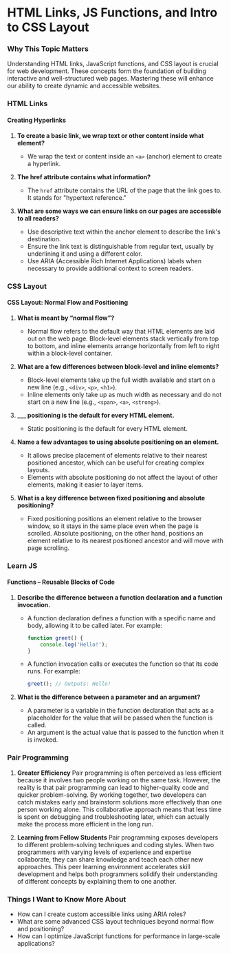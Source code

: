 # HTML Links, JS Functions, and Intro to CSS Layout

### Why This Topic Matters
Understanding HTML links, JavaScript functions, and CSS layout is crucial for web development. These concepts form the foundation of building interactive and well-structured web pages. Mastering these will enhance our ability to create dynamic and accessible websites.

### HTML Links

#### Creating Hyperlinks

1. **To create a basic link, we wrap text or other content inside what element?**
   - We wrap the text or content inside an `<a>` (anchor) element to create a hyperlink.

2. **The href attribute contains what information?**
   - The `href` attribute contains the URL of the page that the link goes to. It stands for "hypertext reference."

3. **What are some ways we can ensure links on our pages are accessible to all readers?**
   - Use descriptive text within the anchor element to describe the link's destination.
   - Ensure the link text is distinguishable from regular text, usually by underlining it and using a different color.
   - Use ARIA (Accessible Rich Internet Applications) labels when necessary to provide additional context to screen readers.

### CSS Layout

#### CSS Layout: Normal Flow and Positioning

1. **What is meant by “normal flow”?**
   - Normal flow refers to the default way that HTML elements are laid out on the web page. Block-level elements stack vertically from top to bottom, and inline elements arrange horizontally from left to right within a block-level container.

2. **What are a few differences between block-level and inline elements?**
   - Block-level elements take up the full width available and start on a new line (e.g., `<div>`, `<p>`, `<h1>`).
   - Inline elements only take up as much width as necessary and do not start on a new line (e.g., `<span>`, `<a>`, `<strong>`).

3. **___ positioning is the default for every HTML element.**
   - Static positioning is the default for every HTML element.

4. **Name a few advantages to using absolute positioning on an element.**
   - It allows precise placement of elements relative to their nearest positioned ancestor, which can be useful for creating complex layouts.
   - Elements with absolute positioning do not affect the layout of other elements, making it easier to layer items.

5. **What is a key difference between fixed positioning and absolute positioning?**
   - Fixed positioning positions an element relative to the browser window, so it stays in the same place even when the page is scrolled. Absolute positioning, on the other hand, positions an element relative to its nearest positioned ancestor and will move with page scrolling.

### Learn JS

#### Functions – Reusable Blocks of Code

1. **Describe the difference between a function declaration and a function invocation.**
   - A function declaration defines a function with a specific name and body, allowing it to be called later. For example:
     ```javascript
     function greet() {
         console.log('Hello!');
     }
     ```
   - A function invocation calls or executes the function so that its code runs. For example:
     ```javascript
     greet(); // Outputs: Hello!
     ```

2. **What is the difference between a parameter and an argument?**
   - A parameter is a variable in the function declaration that acts as a placeholder for the value that will be passed when the function is called.
   - An argument is the actual value that is passed to the function when it is invoked.


### Pair Programming

1. **Greater Efficiency**
Pair programming is often perceived as less efficient because it involves two people working on the same task. However, the reality is that pair programming can lead to higher-quality code and quicker problem-solving. By working together, two developers can catch mistakes early and brainstorm solutions more effectively than one person working alone. This collaborative approach means that less time is spent on debugging and troubleshooting later, which can actually make the process more efficient in the long run.

2. **Learning from Fellow Students**
Pair programming exposes developers to different problem-solving techniques and coding styles. When two programmers with varying levels of experience and expertise collaborate, they can share knowledge and teach each other new approaches. This peer learning environment accelerates skill development and helps both programmers solidify their understanding of different concepts by explaining them to one another.

### Things I Want to Know More About

- How can I create custom accessible links using ARIA roles?
- What are some advanced CSS layout techniques beyond normal flow and positioning?
- How can I optimize JavaScript functions for performance in large-scale applications?